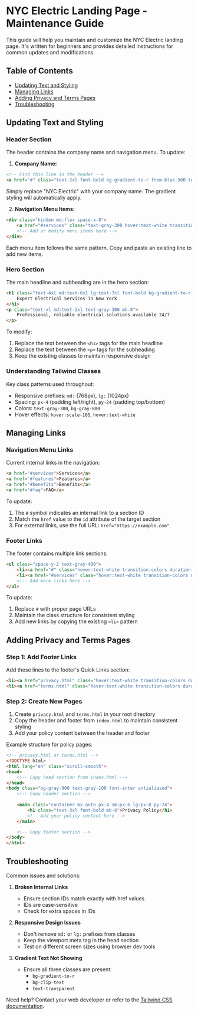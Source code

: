 # NYC Electric Landing Page - Maintenance Guide

This guide will help you maintain and customize the NYC Electric landing page. It's written for beginners and provides detailed instructions for common updates and modifications.

## Table of Contents
- [Updating Text and Styling](#updating-text-and-styling)
- [Managing Links](#managing-links)
- [Adding Privacy and Terms Pages](#adding-privacy-and-terms-pages)
- [Troubleshooting](#troubleshooting)

## Updating Text and Styling

### Header Section
The header contains the company name and navigation menu. To update:

1. **Company Name:**
```html
<!-- Find this line in the header -->
<a href="#" class="text-2xl font-bold bg-gradient-to-r from-blue-500 to-purple-600 bg-clip-text text-transparent">NYC Electric</a>
```
Simply replace "NYC Electric" with your company name. The gradient styling will automatically apply.

2. **Navigation Menu Items:**
```html
<div class="hidden md:flex space-x-8">
    <a href="#services" class="text-gray-300 hover:text-white transition-colors duration-300">Services</a>
    <!-- Add or modify menu items here -->
</div>
```
Each menu item follows the same pattern. Copy and paste an existing line to add new items.

### Hero Section
The main headline and subheading are in the hero section:

```html
<h1 class="text-4xl md:text-6xl lg:text-7xl font-bold bg-gradient-to-r from-blue-500 to-purple-600 bg-clip-text text-transparent mb-6">
    Expert Electrical Services in New York
</h1>
<p class="text-xl md:text-2xl text-gray-300 mb-8">
    Professional, reliable electrical solutions available 24/7
</p>
```

To modify:
1. Replace the text between the `<h1>` tags for the main headline
2. Replace the text between the `<p>` tags for the subheading
3. Keep the existing classes to maintain responsive design

### Understanding Tailwind Classes

Key class patterns used throughout:
- Responsive prefixes: `md:` (768px), `lg:` (1024px)
- Spacing: `px-4` (padding left/right), `py-24` (padding top/bottom)
- Colors: `text-gray-300`, `bg-gray-800`
- Hover effects: `hover:scale-105`, `hover:text-white`

## Managing Links

### Navigation Menu Links
Current internal links in the navigation:
```html
<a href="#services">Services</a>
<a href="#features">Features</a>
<a href="#benefits">Benefits</a>
<a href="#faq">FAQ</a>
```

To update:
1. The `#` symbol indicates an internal link to a section ID
2. Match the `href` value to the `id` attribute of the target section
3. For external links, use the full URL: `href="https://example.com"`

### Footer Links
The footer contains multiple link sections:

```html
<ul class="space-y-2 text-gray-400">
    <li><a href="#" class="hover:text-white transition-colors duration-300">Home</a></li>
    <li><a href="#services" class="hover:text-white transition-colors duration-300">Services</a></li>
    <!-- Add more links here -->
</ul>
```

To update:
1. Replace `#` with proper page URLs
2. Maintain the class structure for consistent styling
3. Add new links by copying the existing `<li>` pattern

## Adding Privacy and Terms Pages

### Step 1: Add Footer Links
Add these lines to the footer's Quick Links section:

```html
<li><a href="privacy.html" class="hover:text-white transition-colors duration-300">Privacy Policy</a></li>
<li><a href="terms.html" class="hover:text-white transition-colors duration-300">Terms of Service</a></li>
```

### Step 2: Create New Pages
1. Create `privacy.html` and `terms.html` in your root directory
2. Copy the header and footer from `index.html` to maintain consistent styling
3. Add your policy content between the header and footer

Example structure for policy pages:
```html
<!-- privacy.html or terms.html -->
<!DOCTYPE html>
<html lang="en" class="scroll-smooth">
<head>
    <!-- Copy head section from index.html -->
</head>
<body class="bg-gray-900 text-gray-100 font-inter antialiased">
    <!-- Copy header section -->
    
    <main class="container mx-auto px-4 sm:px-6 lg:px-8 py-24">
        <h1 class="text-3xl font-bold mb-8">Privacy Policy</h1>
        <!-- Add your policy content here -->
    </main>

    <!-- Copy footer section -->
</body>
</html>
```

## Troubleshooting

Common issues and solutions:

1. **Broken Internal Links**
   - Ensure section IDs match exactly with href values
   - IDs are case-sensitive
   - Check for extra spaces in IDs

2. **Responsive Design Issues**
   - Don't remove `md:` or `lg:` prefixes from classes
   - Keep the viewport meta tag in the head section
   - Test on different screen sizes using browser dev tools

3. **Gradient Text Not Showing**
   - Ensure all three classes are present:
     - `bg-gradient-to-r`
     - `bg-clip-text`
     - `text-transparent`

Need help? Contact your web developer or refer to the [Tailwind CSS documentation](https://tailwindcss.com/docs).